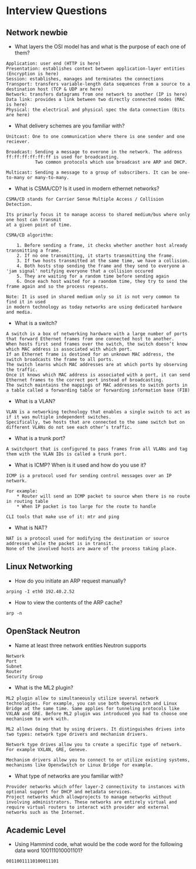 # Interview Questions


## Network newbie

* What layers the OSI model has and what is the purpose of each one of them?

```
Application: user end (HTTP is here)
Presentation: establishes context between application-layer entities (Encryption is here)
Session: establishes, manages and terminates the connections
Transport: transfers variable-length data sequences from a source to a destination host (TCP & UDP are here)
Network: transfers datagrams from one network to another (IP is here)
Data link: provides a link between two directly connected nodes (MAC is here)
Physical: the electrical and physical spec the data connection (Bits are here)
```

* What delivery schemes are you familiar with?

```
Unitcast: One to one communication where there is one sender and one reciever.

Broadcast: Sending a message to everone in the network. The address ff:ff:ff:ff:ff:ff is used for broadcasting.
           Two common protocols which use broadcast are ARP and DHCP.

Multicast: Sending a message to a group of subscribers. It can be one-to-many or many-to-many.
```

* What is CSMA/CD? Is it used in modern ethernet networks?

```
CSMA/CD stands for Carrier Sense Multiple Access / Collision Detection.

Its primarly focus it to manage access to shared medium/bus where only one host can transmit
at a given point of time.

CSMA/CD algorithm:

    1. Before sending a frame, it checks whether another host already transmitting a frame.
    2. If no one transmitting, it starts transmitting the frame.
    3. If two hosts transmitted at the same time, we have a collision.
    4. Both hosts stop sending the frame and they send to everyone a 'jam signal' notifying everyone that a collision occured
    5. They are waiting for a random time before sending again
    6. Once each host waited for a raondom time, they try to send the frame again and so the process repeats.

Note: It is used in shared medium only so it is not very common to find it in used
in modern technology as today networks are using dedicated hardware and media.
```

* What is a switch?

```
A switch is a box of networking hardware with a large number of ports that forward Ethernet frames from one connected host to another.
When hosts first send frames over the switch, the switch doesn’t know which MAC address is associated with which port.
If an Ethernet frame is destined for an unknown MAC address, the switch broadcasts the frame to all ports.
The switch learns which MAC addresses are at which ports by observing the traffic.
Once it knows which MAC address is associated with a port, it can send Ethernet frames to the correct port instead of broadcasting.
The switch maintains the mappings of MAC addresses to switch ports in a table called a forwarding table or forwarding information base (FIB)
```

* What is a VLAN?

```
VLAN is a networking technology that enables a single switch to act as if it was multiple independent switches.
Specifically, two hosts that are connected to the same switch but on different VLANs do not see each other’s traffic.
```

* What is a trunk port?

```
A switchport that is configured to pass frames from all VLANs and tag them with the VLAN IDs is called a trunk port.
```

* What is ICMP? When is it used and how do you use it?

```
ICMP is a protocol used for sending control messages over an IP network.

For example: 
    * Router will send an ICMP packet to source when there is no route in routing table 
    * When IP packet is too large for the route to handle

CLI tools that make use of it: mtr and ping
```

* What is NAT?

```
NAT is a protocol used for modifying the destination or source addresses while the packet is in transit.
None of the involved hosts are aware of the process taking place.
```

## Linux Networking

* How do you initiate an ARP request manually?

```
arping -I eth0 192.40.2.52
```

* How to view the contents of the ARP cache?

```
arp -n
```


## OpenStack Neutron

* Name at least three network entities Neutron supports

```
Network
Port
Subnet
Router
Security Group
```

* What is the ML2 plugin?

```
ML2 plugin allow to simultaneously utilize several network technologies. For example, you can use both Openvswitch and Linux Bridge at the same time. Same applies for tunneling protocols like VXLAN and GRE. Before ML2 plugin was introduced you had to choose one mechanisem to work with.

ML2 allows doing that by using drivers. It distinguishes drives into two types: network type drivers and mechanism drivers.

Network type drives allow you to create a specific type of network. For example VXLAN, GRE, Geneve.

Mechanism drivers allow you to connect to or utilize existing systems, mechanisms like OpenvSwitch or Linux Bridge for example.
```

* What type of networks are you familiar with?

```
Provider networks which offer layer-2 connectivity to instances with optional support for DHCP and metadata services.
Project networks which allowprojects to manage networks without involving administrators. These networks are entirely virtual and
require virtual routers to interact with provider and external networks such as the Internet.
```

## Academic Level

* Using Hammind code, what would be the code word for the following data word 100111010001101?

```
00110011110100011101
```
